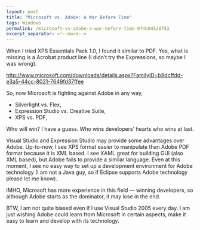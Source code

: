 ```yaml
---
layout: post
title: "Microsoft vs. Adobe: A War Before Time"
tags: Windows
permalink: /microsoft-vs-adobe-a-war-before-time-9f4b04528753
excerpt_separator: <!--more-->
---
```

When I tried XPS Essentials Pack 1.0, I found it similar to PDF. Yes, what is missing is a Acrobat product line (I didn’t try the Expressions, so maybe I was wrong).

http://www.microsoft.com/downloads/details.aspx?FamilyID=b8dcffdd-e3a5-44cc-8021-7649fd37ffee

So, now Microsoft is fighting against Adobe in any way,

* Silverlight vs. Flex,
* Expression Studio vs. Creative Suite,
* XPS vs. PDF,

Who will win? I have a guess. Who wins developers’ hearts who wins at last.

Visual Studio and Expression Studio may provide some advantages over Adobe. Up-to-now, I see XPS format easier to manipulate than Adobe PDF format because it is XML based. I see XAML great for building GUI (also XML based), but Adobe fails to provide a similar language. Even at this moment, I see no easy way to set up a development environment for Adobe technology (I am not a Java guy, so if Eclipse supports Adobe technology please let me know).

IMHO, Microsoft has more experience in this field — winning developers, so although Adobe starts as the dominator, it may lose in the end.

BTW, I am not quite biased even if I use Visual Studio 2005 every day. I am just wishing Adobe could learn from Microsoft in certain aspects, make it easy to learn and develop with its technology.
<!--more-->
